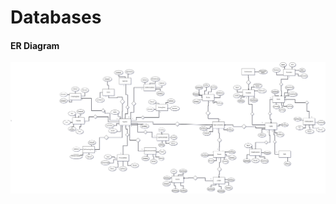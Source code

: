# Databases


#### ER Diagram
![ER](https://github.com/MattVastarelli/Databases/blob/master/ER-Diagrams/CombatSportsERDiagram.png)

